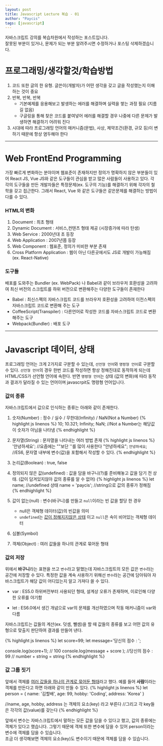 ```yaml
---
layout: post
title: Javascript Lecture 복습 - 01 
author: "Paycis"
tags: [javascript]
---
```


자바스크립트 강의를 복습차원에서 작성하는 포스트입니다.<br>
잘못된 부분이 있거나, 문제가 되는 부분 알려주시면 수정하거나 포스팅 삭제하겠습니다.

# 프로그래밍/생각할것/학습방법

1. 코드 또한 글의 한 유형. 글쓴이(개발자)가 어떤 생각을 갖고 글을 작성했는지 이해하는 것이 중요
2. 반복, 반복, 반복
    * 기본예제를 응용해보고 발생하는 에러를 해결하며 실력을 쌓는 과정 필요 (지름길 없음)
    * 구글링을 통해 찾은 코드를 붙여넣어 에러를 해결할 경우 나중에 다른 문제가 발생하면 해결하기 어려워 진다
3. 시대에 따라 프로그래밍 언어의 매커니즘(문법), 사상, 제약조건(환경, 규모 등)이 변하기 때문에 항상 염두해야 한다

<hr>

# Web FrontEnd Programming

가장 빠르게 변화하는 분야이며 웹표준이 존재하지만 정의가 명확하지 않은 부분들이 있어 React JS, Vue JS와 같은 도구들이 관심을 받고 많은 사람들이 사용하고 있다. 각각의 도구들을 만든 개발자들은 특정문제(ex. 도구의 기능)를 해결하기 위해 각자의 철학을 갖고 접근한다. 그래서 React, Vue 와 같은 도구들은 같은문제를 해결하는 방법이 다를 수 있다.
 
### HTML의 변화
1. Document : 최초 형태
2. Dynamic Document : 서비스,컨텐츠 형태 제공 (시장증가에 따라 탄생)
3. Web Service : 2000년대 초 등장
4. Web Application : 2007년쯤 등장
5. Web Component : 웹표준, 정의가 미비한 부분 존재
6. Cross Platform Application : 웹이 아닌 다른곳에서도 JS로 개발이 가능해짐 (ex. React-Native)

### 도구들
배포를 도와주는 Bundler (ex. WebPack) 나 Babel과 같이 브라우저 호환성을 고려하여 최신 버전의 스크립트를 하위 버전으로 변환해주는 다양한 도구들이 존재한다

* Babel : 최신스펙의 자바스크립트 코드를 브라우저 호환성을 고려하여 이전스펙의 자바스크립트 코드로 변환해 주는 도구 
* CoffeeScript(Transpiler) : 다른언어로 작성한 코드를 자바스크립트 코드로 변환해주는 도구
* Webpack(Bundler) : 배포 도구

<hr>

# Javascript 데이터, 상태
프로그래밍 언어는 크게 2가지로 구분할 수 있는데, `선언형 언어`와 `명령형 언어`로 구분할 수 있다. `선언형 언어`의 경우 한번 코드를 작성하면 항상 정해진대로 동작하게 되는데 HTML/CSS가 선언형 언어에 속한다. 반면 `명령형 언어`는 상태 (값의 변화)에 따라 동작과 결과가 달라질 수 있는 언어이며 javascrpit도 명령형 언어입니다.

### 값의 종류
자바스크립트에서 값으로 인식하는 종류는 아래와 같이 존재한다.

1. 숫자(Number) : 정수 / 실수 / 무한대(Infinity) / NaN(Not a Number)
{% highlight js  linenos %}
10; 10.321; Infinity; NaN;
//Not a Number는 해당값이 숫자가 아님을 나타냄
{% endhighlight %}

2. 문자열(String) : 문자열을 나타내는 여러 방법 존재
{% highlight js  linenos %}
'안녕하세요'; //요즘에는 ""보단 ''를 많이 사용한다
"안녕하세요";
`안녕하세요`; //ES6, 문자열 내부에 변수(값)을 포함해서 작성할 수 있다.
{% endhighlight %}

3. 논리값(Boolean) : true, false

4. 정의되지 않은 값(undefined) : 값을 담을 바구니(?)를 준비해놓고 값을 담기 전 상태. (값이 담겨있지않아 값의 종류를 알 수 없어)
{% highlight js  linenos %}
let name; //undefined 상태
name = 'paycis'; //string으로 값의 종류가 정해짐
{% endhighlight %}

5. 값이 없는(null) : 변수(바구니)를 만들고 `null`이라는 빈 값을 할당 한 경우
    * null은 객체형 데이터(값)의 빈값을 의미
    * `undefined`는 <ins>값이 정해지지않은 상태</ins> 이고 `null`은 속이 비어있는 객체형 데이터
    
6. 심볼(Symbol)
7. 객체(Object) : 여러 값들을 하나의 관계로 묶어둔 형태

### 값의 저장
위에서 **바구니**라는 표현을 쓰고 `변수`라고 말했는데 자바스크립트의 모든 값은 `변수`라는 공간에 저장할 수 있다. 특정한 값을 계속 사용하기 위해선 `변수`라는 공간에 담아둬야 자바스크립트가 해당 값이 어디있는지 알고 가져다 쓸 수 있다.

* var : ES5.0 하위버전부터 사용되던 형태, 설계상 오류가 존재하며, 이로인해 다양한 오류를 야기함

* let : ES6.0에서 생긴 개념으로 var의 문제를 개선하였으며 작동 매커니즘이 var와 다름

자바스크립트는 값들의 계산(ex. 덧셈, 뺄셈)을 할 때 값들의 종류를 보고 어떤 값의 유형으로 맞출지 판단하여 결과를 만들어 낸다.

{% highlight js  linenos %}
let score=99;
let message='당신의 점수 : ';

console.log(score+1); // 100
console.log(message + score ); //당신의 점수 : 99
// number + string = string
{% endhighlight %}

### 값 그룹 짓기
앞에서 객체를 <ins>여러 값들을 하나의 관계로 묶어둔 형태</ins>라고 했다. 예를 들어 **사람**이라는 객체를 만든다고 하면 아래와 같이 만들 수 있다.
{% highlight js  linenos %}
let person = {
    name: '김할배',
    age: 99,
    hobby: 'Coding',
    address: 'Korea'
}

//name, age, hobby, address 는 객체의 요소(key) 라고 부른다
//그리고 각 key들은 각각의 값(value)를 갖는다
{% endhighlight %}

앞에서 변수는 자바스크립트에서 말하는 모든 값을 담을 수 있다고 했고, 값의 종류에는 객체가 있다고 했습니다. 그렇기 때문에 객체 또한 변수에 담을 수 있어 person이라는 변수에 객체를 담을 수 있습니다.<br>
조금 더 생각해보면 객체의 요소(key)도 변수이기 때문에 객체를 담을 수 있습니다.

